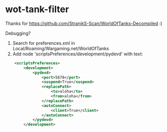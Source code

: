 # wot-tank-filter

Thanks for https://github.com/StranikS-Scan/WorldOfTanks-Decompiled 
:)

Debugging?

1) Search for preferences.xml in Local/Roaming/Wargaming.net/WorldOfTanks
2) Add node 'scriptsPreferences/development/pydevd' with text:

```xml
	<scriptsPreferences>
		<development>
			<pydevd>
				<port>5678</port>
				<suspend>True</suspend>
				<replacePath>
					<to>aloha</to>
					<from>aloha</from>
				</replacePath>
				<autoConnect>
					<client>True</client>
				</autoConnect>
			</pydevd>
		</development>

```